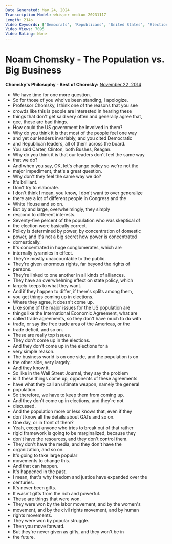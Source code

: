 ```yaml
---
Date Generated: May 24, 2024
Transcription Model: whisper medium 20231117
Length: 214s
Video Keywords: ['Democrats', 'Republicans', 'United States', 'Elections', 'Chomsky', 'Corporations', 'Politics', 'Power', 'Capitalism', 'Inequality', 'Activism', 'Business', 'Direct action', 'GOP', 'Democratic Party', 'Republican Party', 'Economics', 'Economy', 'Philosophy', 'Democracy', 'Party politics', 'Congress', 'Senate', 'Politician', 'Policies', 'Anarchism', 'USA', 'Noam Chomsky']
Video Views: 7095
Video Rating: None
---
```


# Noam Chomsky - The Population vs. Big Business
**Chomsky's Philosophy - Best of Chomsky:** [November 22, 2014](https://www.youtube.com/watch?v=BebN0Fx3_mA)
*  We have time for one more question.
*  So for those of you who've been standing, I apologize.
*  Professor Chomsky, I think one of the reasons that you see
*  crowds like this is people are interested in hearing these
*  things that don't get said very often and generally agree that,
*  gee, these are bad things.
*  How could the US government be involved in them?
*  Why do you think it is that most of the people feel one way
*  and yet our leaders invariably, and you cited Democratic
*  and Republican leaders, all of them across the board.
*  You said Carter, Clinton, both Bushes, Reagan.
*  Why do you think it is that our leaders don't feel the same way
*  that we do?
*  And when you say, OK, let's change policy so we're not the
*  major impediment, that's a great question.
*  Why don't they feel the same way we do?
*  It's brilliant.
*  Don't try to elaborate.
*  I don't think I mean, you know, I don't want to over generalize
*  there are a lot of different people in Congress and the
*  White House and so on.
*  But by and large, overwhelmingly, they simply
*  respond to different interests.
*  Seventy-five percent of the population who was skeptical of
*  the election were basically correct.
*  Policy is determined by power, by concentration of domestic
*  power, and it's not a big secret how power is concentrated
*  domestically.
*  It's concentrated in huge conglomerates, which are
*  internally tyrannies in effect.
*  They're mostly unaccountable to the public.
*  They're given enormous rights, far beyond the rights of
*  persons.
*  They're linked to one another in all kinds of alliances.
*  They have an overwhelming effect on state policy, which
*  largely keeps to what they want.
*  And if they happen to differ, if there's splits among them,
*  you get things coming up in elections.
*  Where they agree, it doesn't come up.
*  Like some of the major issues for the US population are
*  things like the International Economic Agreement, what are
*  called trade agreements, so they don't have much to do with
*  trade, or say the free trade area of the Americas, or the
*  trade deficit, and so on.
*  These are really top issues.
*  They don't come up in the elections.
*  And they don't come up in the elections for a
*  very simple reason.
*  The business world is on one side, and the population is on
*  the other side, very largely.
*  And they know it.
*  So like in the Wall Street Journal, they say the problem
*  is if these things come up, opponents of these agreements
*  have what they call an ultimate weapon, namely the general
*  population.
*  So therefore, we have to keep them from coming up.
*  And they don't come up in elections, and they're not
*  discussed.
*  And the population more or less knows that, even if they
*  don't know all the details about GATs and so on.
*  One day, or in front of them?
*  Yeah, except anyone who tries to break out of that rather
*  rigid framework is going to be marginalized, because they
*  don't have the resources, and they don't control them.
*  They don't have the media, and they don't have the
*  organization, and so on.
*  It's going to take large popular
*  movements to change this.
*  And that can happen.
*  It's happened in the past.
*  I mean, that's why freedom and justice have expanded over the
*  centuries.
*  It's never been gifts.
*  It wasn't gifts from the rich and powerful.
*  These are things that were won.
*  They were won by the labor movement, and by the women's
*  movement, and by the civil rights movement, and by human
*  rights movements.
*  They were won by popular struggle.
*  Then you move forward.
*  But they're never given as gifts, and they won't be in
*  the future.
